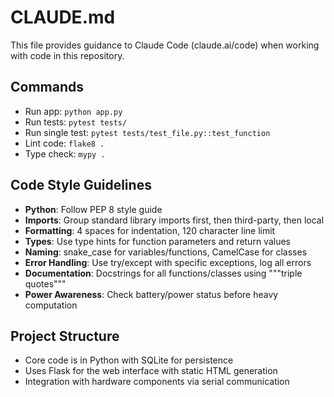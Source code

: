 # CLAUDE.md

This file provides guidance to Claude Code (claude.ai/code) when working with code in this repository.

## Commands
- Run app: `python app.py`
- Run tests: `pytest tests/`
- Run single test: `pytest tests/test_file.py::test_function`
- Lint code: `flake8 .`
- Type check: `mypy .`

## Code Style Guidelines
- **Python**: Follow PEP 8 style guide
- **Imports**: Group standard library imports first, then third-party, then local
- **Formatting**: 4 spaces for indentation, 120 character line limit
- **Types**: Use type hints for function parameters and return values
- **Naming**: snake_case for variables/functions, CamelCase for classes
- **Error Handling**: Use try/except with specific exceptions, log all errors
- **Documentation**: Docstrings for all functions/classes using """triple quotes"""
- **Power Awareness**: Check battery/power status before heavy computation

## Project Structure
- Core code is in Python with SQLite for persistence
- Uses Flask for the web interface with static HTML generation
- Integration with hardware components via serial communication